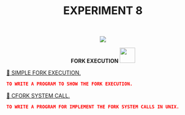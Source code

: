 <h1 align="center">EXPERIMENT 8</h1>
<!-- PROJECT LOGO -->
<br />
<p align="center">
  <a href="https://github.com/DHANOLA/CLASS-NOTIX/tree/root/SEMESTER%203/OPERATING%20SYSTEMS%20LAB/EXPERIMENT%208">
    <img src="https://media.giphy.com/media/xLiuPwRKGGTUACgVX0/giphy.gif" >
  </a>

  

  <p align="center">
  <b>FORK EXECUTION <img src="https://media.giphy.com/media/wH4rY2nPnEnp6/giphy.gif" width="40" height="40" /></b>
    <br />
   
  </p>
</p>



 <a href="https://github.com/DHANOLA/CLASS-NOTIX/blob/root/SEMESTER%203/OPERATING%20SYSTEMS%20LAB/EXPERIMENT%208/QUESTION 1.c" style="color: ">💍 SIMPLE FORK EXECUTION.</a><br />
```json
TO WRITE A PROGRAM TO SHOW THE FORK EXECUTION.
```
 
 
  <a href="https://github.com/DHANOLA/CLASS-NOTIX/blob/root/SEMESTER%203/OPERATING%20SYSTEMS%20LAB/EXPERIMENT%208/QUESTION 2.c" style="color: ">💍 CFORK SYSTEM CALL.</a><br />
```json
TO WRITE A PROGRAM FOR IMPLEMENT THE FORK SYSTEM CALLS IN UNIX.
```
 
 
 
